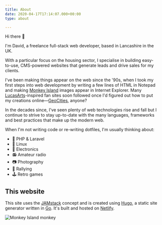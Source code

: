 ```yaml
---
title: About
date: 2020-04-17T17:14:07.000+00:00
type: about

---
```

Hi there :wave:

I'm David, a freelance full-stack web developer, based in Lancashire in the UK.

With a particular focus on the housing sector, I specialise in building easy-to-use, CMS-powered websites that generate leads and drive sales for my clients. 

I've been making things appear on the web since the '90s, when I took my first steps into web development by writing a few lines of HTML in Notepad and making [Monkey Island](https://en.wikipedia.org/wiki/Monkey_Island_(series)) images appear in Internet Explorer. Many [LucasArts](https://en.wikipedia.org/wiki/LucasArts)-inspired fan sites soon followed once I'd figured out how to put my creations online—[GeoCities](https://en.wikipedia.org/wiki/Yahoo!_GeoCities), anyone?

In the decades since, I've seen plenty of web technologies rise and fall but I continue to strive to stay up-to-date with the many languages, frameworks and best practices that make up the modern web. 

When I'm not writing code or re-writing dotfiles, I'm usually thinking about:

- :elephant: PHP & Laravel
- :penguin: Linux
- :battery: Electronics
- :radio: Amateur radio
- :camera: Photography
- :car: Rallying
- :joystick: Retro games

## This website

This site uses the [JAMstack](https://jamstack.org/) concept and is created using [Hugo](https://gohugo.io/), a static site generator written in [Go](https://go.dev/). It's built and hosted on [Netlify](https://www.netlify.com/).

![Monkey Island monkey](/uploads/Animated-GIF-The-Secret-of-Monkey-Island-Character-Hanging-Monkey-Near-The-Giant-Monkey-Head-Animated-GIF-Sprite.gif)
